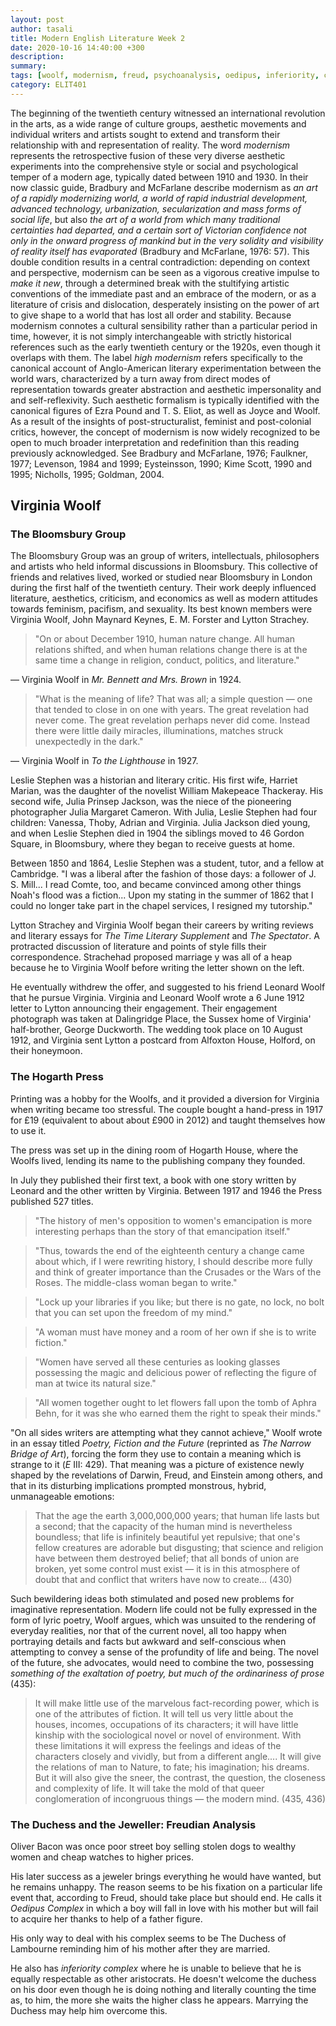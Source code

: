 ```yaml
---
layout: post
author: tasali
title: Modern English Literature Week 2
date: 2020-10-16 14:40:00 +300
description: 
summary: 
tags: [woolf, modernism, freud, psychoanalysis, oedipus, inferiority, complex, bloomsbury, hogarth]
category: ELIT401 
---
```


The beginning of the twentieth century witnessed an international revolution in the arts, as a wide range of culture groups, aesthetic movements and individual writers and artists sought to extend and transform their relationship with and representation of reality. The word _modernism_ represents the retrospective fusion of these very diverse aesthetic experiments into the comprehensive style or social and psychological temper of a modern age, typically dated between 1910 and 1930. In their now classic guide, Bradbury and McFarlane describe modernism as *an art of a rapidly modernizing world, a world of rapid industrial development, advanced technology, urbanization, secularization and mass forms of social life*, but also *the art of a world from which many traditional certainties had departed, and a certain sort of Victorian confidence not only in the onward progress of mankind but in the very solidity and visibility of reality itself has evaporated* (Bradbury and McFarlane, 1976: 57). This double condition results in a central contradiction: depending on context and perspective, modernism can be seen as a vigorous creative impulse to *make it new*, through a determined break with the stultifying artistic conventions of the immediate past and an embrace of the modern, or as a literature of crisis and dislocation, desperately insisting on the power of art to give shape to a world that has lost all order and stability. Because modernism connotes a cultural sensibility rather than a particular period in time, however, it is not simply interchangeable with strictly historical references such as the early twentieth century or the 1920s, even though it overlaps with them. The label _high modernism_ refers specifically to the canonical account of Anglo-American literary experimentation between the world wars, characterized by a turn away from direct modes of representation towards greater abstraction and aesthetic impersonality and and self-reflexivity. Such aesthetic formalism is typically identified with the canonical figures of Ezra Pound and T. S. Eliot, as well as Joyce and Woolf. As a result of the insights of post-structuralist, feminist and post-colonial critics, however, the concept of modernism is now widely recognized to be open to much broader interpretation and redefinition than this reading previously acknowledged. See Bradbury and McFarlane, 1976; Faulkner, 1977; Levenson, 1984 and 1999; Eysteinsson, 1990; Kime Scott, 1990 and 1995; Nicholls, 1995; Goldman, 2004.

## Virginia Woolf

### The Bloomsbury Group

The Bloomsbury Group was an group of writers, intellectuals, philosophers and artists who held informal discussions in Bloomsbury. This collective of friends and relatives lived, worked or studied near Bloomsbury in London during the first half of the twentieth century. Their work deeply influenced literature, aesthetics, criticism, and economics as well as modern attitudes towards feminism, pacifism, and sexuality. Its best known members were Virginia Woolf, John Maynard Keynes, E. M. Forster and Lytton Strachey.

> "On or about December 1910, human nature change. All human relations shifted, and when human relations change there is at the same time a change in religion, conduct, politics, and literature."

— Virginia Woolf in _Mr. Bennett and Mrs. Brown_ in 1924.

> "What is the meaning of life? That was all; a simple question — one that tended to close in on one with years. The great revelation had never come. The great revelation perhaps never did come. Instead there were little daily miracles, illuminations, matches struck unexpectedly in the dark."

— Virginia Woolf in _To the Lighthouse_ in 1927.

Leslie Stephen was a historian and literary critic. His first wife, Harriet Marian, was the daughter of the novelist William Makepeace Thackeray. His second wife, Julia Prinsep Jackson, was the niece of the pioneering photographer Julia Margaret Cameron. With Julia, Leslie Stephen had four children: Vanessa, Thoby, Adrian and Virginia. Julia Jackson died young, and when Leslie Stephen died in 1904 the siblings moved to 46 Gordon Square, in Bloomsbury, where they began to receive guests at home.

Between 1850 and 1864, Leslie Stephen was a student, tutor, and a fellow at Cambridge. "I was a liberal after the fashion of those days: a follower of J. S. Mill... I read Comte, too, and became convinced among other things Noah's flood was a fiction... Upon my stating in the summer of 1862 that I could no longer take part in the chapel services, I resigned my tutorship."

Lytton Strachey and Virginia Woolf began their careers by writing reviews and literary essays for _The Time Literary Supplement_ and *The Spectator*. A protracted discussion of literature and points of style fills their correspondence. Strachehad proposed marriage y was all of a heap because he to Virginia Woolf before writing the letter shown on the left. 

He eventually withdrew the offer, and suggested to his friend Leonard Woolf that he pursue Virginia. Virginia and Leonard Woolf wrote a 6 June 1912 letter to Lytton announcing their engagement. Their engagement photograph was taken at Dalingridge Place, the Sussex home of Virginia' half-brother, George Duckworth. The wedding took place on 10 August 1912, and Virginia sent Lytton a postcard from Alfoxton House, Holford, on their honeymoon.

### The Hogarth Press

Printing was a hobby for the Woolfs, and it provided a diversion for Virginia when writing became too stressful. The couple bought a hand-press in 1917 for £19 (equivalent to about about £900 in 2012) and taught themselves how to use it.

The press was set up in the dining room of Hogarth House, where the Woolfs lived, lending its name to the publishing company they founded.

In July they published their first text, a book with one story written by Leonard and the other written by Virginia. Between 1917 and 1946 the Press published 527 titles.

> "The history of men's opposition to women's emancipation is more interesting perhaps than the story of that emancipation itself."

> "Thus, towards the end of the eighteenth century a change came about which, if I were rewriting history, I should describe more fully and think of greater importance than the Crusades or the Wars of the Roses. The middle-class woman began to write."

> "Lock up your libraries if you like; but there is no gate, no lock, no bolt that you can set upon the freedom of my mind."

> "A woman must have money and a room of her own if she is to write fiction."

> "Women have served all these centuries as looking glasses possessing the magic and delicious power of reflecting the figure of man at twice its natural size." 

> "All women together ought to let flowers fall upon the tomb of Aphra Behn, for it was she who earned them the right to speak their minds."

"On all sides writers are attempting what they cannot achieve," Woolf wrote in an essay titled _Poetry, Fiction and the Future_ (reprinted as *The Narrow Bridge of Art*), forcing the form they use to contain a meaning which is strange to it (*E* III: 429). That meaning was a picture of existence newly shaped by the revelations of Darwin, Freud, and Einstein among others, and that in its disturbing implications prompted monstrous, hybrid, unmanageable emotions:

> That the age the earth 3,000,000,000 years; that human life lasts but a second; that the capacity of the human mind is nevertheless boundless; that life is infinitely beautiful yet repulsive; that one's fellow creatures are adorable but disgusting; that science and religion have between them destroyed belief; that all bonds of union are broken, yet some control must exist — it is in this atmosphere of doubt that and conflict that writers have now to create... (430)

Such bewildering ideas both stimulated and posed new problems for imaginative representation. Modern life could not be fully expressed in the form of lyric poetry, Woolf argues, which was unsuited to the rendering of everyday realities, nor that of the current novel, all too happy when portraying details and facts but awkward and self-conscious when attempting to convey a sense of the profundity of life and being. The novel of the future, she advocates, would need to combine the two, possessing _something of the exaltation of poetry, but much of the ordinariness of prose_ (435):

> It will make little use of the marvelous fact-recording power, which is one of the attributes of fiction. It will tell us very little about the houses, incomes, occupations of its characters; it will have little kinship with the sociological novel or novel of environment. With these limitations it will express the feelings and ideas of the characters closely and vividly, but from a different angle.... It will give the relations of man to Nature, to fate; his imagination; his dreams. But it will also give the sneer, the contrast, the question, the closeness and complexity of life. It will take the mold of that queer conglomeration of incongruous things — the modern mind. (435, 436)

### The Duchess and the Jeweller: Freudian Analysis

Oliver Bacon was once poor street boy selling stolen dogs to wealthy women and cheap watches to higher prices.

His later success as a jeweler brings everything he would have wanted, but he remains unhappy. The reason seems to be his fixation on a particular life event that, according to Freud, should take place but should end. He calls it _Oedipus Complex_ in which a boy will fall in love with his mother but will fail to acquire her thanks to help of a father figure.

His only way to deal with his complex seems to be The Duchess of Lambourne reminding him of his mother after they are married.

He also has _inferiority complex_ where he is unable to believe that he is equally respectable as other aristocrats. He doesn't welcome the duchess on his door even though he is doing nothing and literally counting the time as, to him, the more she waits the higher class he appears. Marrying the Duchess may help him overcome this.



